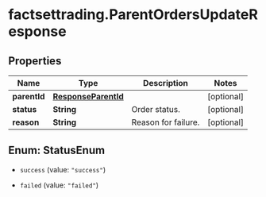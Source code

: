 # factsettrading.ParentOrdersUpdateResponse

## Properties

Name | Type | Description | Notes
------------ | ------------- | ------------- | -------------
**parentId** | [**ResponseParentId**](ResponseParentId.md) |  | [optional] 
**status** | **String** | Order status. | [optional] 
**reason** | **String** | Reason for failure. | [optional] 



## Enum: StatusEnum


* `success` (value: `"success"`)

* `failed` (value: `"failed"`)




